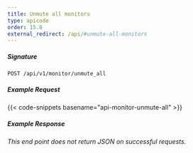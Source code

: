 ```yaml
---
title: Unmute all monitors
type: apicode
order: 15.8
external_redirect: /api/#unmute-all-monitors
---
```


##### Signature
`POST /api/v1/monitor/unmute_all`
##### Example Request
{{< code-snippets basename="api-monitor-unmute-all" >}}
##### Example Response
*This end point does not return JSON on successful requests.*